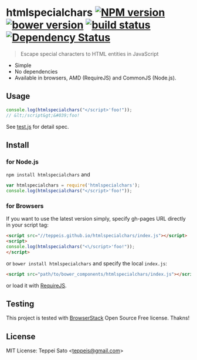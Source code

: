 htmlspecialchars [![NPM version][npm-image]][npm-url] [![bower version][bower-image]][bower-url] [![build status][travis-image]][travis-url] [![Dependency Status][deps-image]][deps-url]
====

> Escape special characters to HTML entities in JavaScript

* Simple
* No dependencies
* Available in browsers, AMD (RequireJS) and CommonJS (Node.js).

## Usage

```javascript
console.log(htmlspecialchars("</script>'foo!"));
// &lt;/script&gt;&#039;foo!
```

See [test.js](https://github.com/teppeis/htmlspecialchars/blob/master/test/test.js) for detail spec.

## Install

### for Node.js

`npm install htmlspecialchars` and
```javascript
var htmlspecialchars = require('htmlspecialchars');
console.log(htmlspecialchars("</script>'foo!"));
```

### for Browsers

If you want to use the latest version simply, specify gh-pages URL directly in your script tag:

```html
<script src="//teppeis.github.io/htmlspecialchars/index.js"></script>
<script>
console.log(htmlspecialchars("<\/script>'foo!"));
</script>
```

or `bower install htmlspecialchars` and specify the local `index.js`:

```html
<script src="path/to/bower_components/htmlspecialchars/index.js"></script>
```

or load it with [RequireJS](http://requirejs.org/).

## Testing

This project is tested with [BrowserStack](http://www.browserstack.com/) Open Source Free license. Thakns!

## License

MIT License: Teppei Sato &lt;teppeis@gmail.com&gt;

[npm-image]: https://img.shields.io/npm/v/htmlspecialchars.svg
[npm-url]: https://npmjs.org/package/htmlspecialchars
[bower-image]: https://img.shields.io/bower/v/htmlspecialchars.svg
[bower-url]: https://github.com/teppeis/htmlspecialchars
[travis-image]: https://travis-ci.org/teppeis/htmlspecialchars.svg?branch=master
[travis-url]: https://travis-ci.org/teppeis/htmlspecialchars
[deps-image]: https://david-dm.org/teppeis/htmlspecialchars.svg
[deps-url]: https://david-dm.org/teppeis/htmlspecialchars
